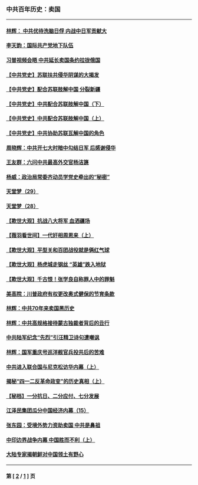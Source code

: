 ### 中共百年历史：卖国
---
#### [林辉： 中共优待洗脑日俘 内战中日军贡献大](../../pages/nf1176117/n13624644.md?12150430) 
#### [李天韵：国际共产党地下队伍](../../pages/nf1176117/n13611808.md?12150430) 
#### [习普视频会晤 中共延长卖国条约拉拢俄国](../../pages/nf1176117/n13060971.md?12150430) 
#### [【中共党史】苏联扶共侵华阴谋的大揭发](../../pages/nf1176117/n13056050.md?12150430) 
#### [【中共党史】配合苏联肢解中国 分裂新疆](../../pages/nf1176117/n13040700.md?12150430) 
#### [【中共党史】中共配合苏联肢解中国（下）](../../pages/nf1176117/n13035660.md?12150430) 
#### [【中共党史】中共配合苏联肢解中国（上）](../../pages/nf1176117/n13030262.md?12150430) 
#### [【中共党史】中共协助苏联瓦解中国的角色](../../pages/nf1176117/n13018109.md?12150430) 
#### [周晓辉：中共开七大时暗中勾结日军 后感谢侵华](../../pages/nf1176117/n12921960.md?12150430) 
#### [王友群：六问中共最高外交官杨洁篪](../../pages/nf1176117/n12836495.md?12150430) 
#### [杨威：政治局常委齐动员学党史牵出的“秘密”](../../pages/nf1176117/n12764642.md?12150430) 
#### [天堂梦（29）](../../pages/nf1176117/n12408465.md?12150430) 
#### [天堂梦（28）](../../pages/nf1176117/n12408309.md?12150430) 
#### [【欺世大观】抗战八大将军 血洒疆场](../../pages/nf1176117/n12357044.md?12150430) 
#### [【薇羽看世间】一代奸相周恩来（上）](../../pages/nf1176117/n12401109.md?12150430) 
#### [【欺世大观】平型关和百团战役就是俩红气球](../../pages/nf1176117/n12359157.md?12150430) 
#### [【欺世大观】杨虎城走钢丝 “英雄”跌入地狱](../../pages/nf1176117/n12358840.md?12150430) 
#### [【欺世大观】千古恨！张学良自称罪人中的罪魁](../../pages/nf1176117/n12358629.md?12150430) 
#### [美高院：川普政府有权更改奥式健保的节育条款](../../pages/nf1176117/n12242171.md?12150430) 
#### [林辉：中共70年来卖国黑历史](../../pages/nf1176117/n11552181.md?12150430) 
#### [林辉：中共高规格接待蒙古独裁者背后的丑行](../../pages/nf1176117/n11225005.md?12150430) 
#### [中共陆军纪念“先烈”引汪精卫诗句遭嘲讽](../../pages/nf1176117/n11153345.md?12150430) 
#### [林辉：国军重庆号巡洋舰官兵投共后的苦难](../../pages/nf1176117/n10997801.md?12150430) 
#### [中共进入联合国与尼克松访华内幕（上）](../../pages/nf1176117/n10138788.md?12150430) 
#### [揭秘“四一二反革命政变”的历史真相（上）](../../pages/nf1176117/n9996650.md?12150430) 
#### [【秘档】一分抗日、二分应付、七分发展](../../pages/nf1176117/n9331484.md?12150430) 
#### [江泽民集团瓜分中国经济内幕（15）](../../pages/nf1176117/n9268584.md?12150430) 
#### [张东园：受境外势力资助卖国 中共是鼻祖](../../pages/nf1176117/n9272480.md?12150430) 
#### [中印边界战争内幕 中国胜而不利（上）](../../pages/nf1176117/n9252458.md?12150430) 
#### [大陆专家揭朝鲜对中国领土有野心](../../pages/nf1176117/n9074056.md?12150430) 

---
#### 第 [ [2](./2.md?12150430) / [1](./1.md?12150430) ] 页
